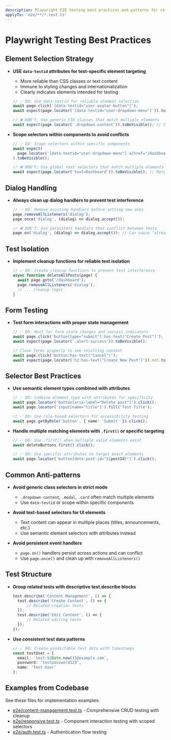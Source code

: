 ```yaml
---
description: Playwright E2E testing best practices and patterns for reliable test automation
applyTo: 'e2e/**/*.test.ts'
---
```


# Playwright Testing Best Practices

## Element Selection Strategy

- **USE `data-testid` attributes for test-specific element targeting**
  - More reliable than CSS classes or text content
  - Immune to styling changes and internationalization
  - Clearly indicates elements intended for testing

  ```typescript
  // ✅ DO: Use data-testid for reliable element selection
  await page.click('[data-testid="user-avatar-button"]');
  await expect(page.locator('[data-testid="user-dropdown-menu"]')).toBeVisible();

  // ❌ DON'T: Use generic CSS classes that match multiple elements
  await expect(page.locator('.dropdown-content')).toBeVisible(); // Strict mode violation!
  ```

- **Scope selectors within components to avoid conflicts**

  ```typescript
  // ✅ DO: Scope selectors within specific components
  await expect(
  	page.locator('[data-testid="user-dropdown-menu"] a[href="/dashboard"]')
  ).toBeVisible();

  // ❌ DON'T: Use global text selectors that match multiple elements
  await expect(page.locator('text=Dashboard')).toBeVisible(); // Matches page title AND link
  ```

## Dialog Handling

- **Always clean up dialog handlers to prevent test interference**

  ```typescript
  // ✅ DO: Remove existing handlers before setting new ones
  page.removeAllListeners('dialog');
  page.once('dialog', (dialog) => dialog.accept());

  // ❌ DON'T: Use persistent handlers that conflict between tests
  page.on('dialog', (dialog) => dialog.accept()); // Can cause "already handled" errors
  ```

## Test Isolation

- **Implement cleanup functions for reliable test isolation**
  ```typescript
  // ✅ DO: Create cleanup functions to prevent test interference
  async function deleteAllPosts(page) {
  	await page.goto('/dashboard');
  	page.removeAllListeners('dialog');
  	// ... cleanup logic
  }
  ```

## Form Testing

- **Test form interactions with proper state management**

  ```typescript
  // ✅ DO: Wait for form state changes and success indicators
  await page.click('button[type="submit"]:has-text("Create Post")');
  await expect(page.locator('.alert-success')).toBeVisible();

  // Close forms properly to see resulting content
  await page.click('button:has-text("Cancel")');
  await expect(page.locator('h2:has-text("Create New Post")')).not.toBeVisible();
  ```

## Selector Best Practices

- **Use semantic element types combined with attributes**

  ```typescript
  // ✅ DO: Combine element type with attributes for specificity
  await page.locator('button[aria-label="Delete post"]').click();
  await page.locator('input[name="title"]').fill('Test Title');

  // ✅ DO: Use role-based selectors for accessibility testing
  await page.getByRole('button', { name: 'Submit' }).click();
  ```

- **Handle multiple matching elements with `.first()` or specific targeting**

  ```typescript
  // ✅ DO: Use .first() when multiple valid elements exist
  await deleteButtons.first().click();

  // ✅ DO: Use specific attributes to target exact elements
  await page.locator(`button[data-post-id="${postId}"]`).click();
  ```

## Common Anti-patterns

- **Avoid generic class selectors in strict mode**
  - `.dropdown-content`, `.modal`, `.card` often match multiple elements
  - Use `data-testid` or scope within specific components

- **Avoid text-based selectors for UI elements**
  - Text content can appear in multiple places (titles, announcements, etc.)
  - Use semantic element selectors with attributes instead

- **Avoid persistent event handlers**
  - `page.on()` handlers persist across actions and can conflict
  - Use `page.once()` and clean up with `removeAllListeners()`

## Test Structure

- **Group related tests with descriptive test.describe blocks**

  ```typescript
  test.describe('Content Management', () => {
  	test.describe('Create Content', () => {
  		// Related creation tests
  	});
  	test.describe('Edit Content', () => {
  		// Related editing tests
  	});
  });
  ```

- **Use consistent test data patterns**
  ```typescript
  // ✅ DO: Create predictable test data with timestamps
  const testUser = {
  	email: `test-${Date.now()}@example.com`,
  	password: 'testpassword123',
  	name: 'Test User'
  };
  ```

## Examples from Codebase

See these files for implementation examples:

- [e2e/content-management.test.ts](mdc:e2e/content-management.test.ts) - Comprehensive CRUD testing with cleanup
- [e2e/responsive.test.ts](mdc:e2e/responsive.test.ts) - Component interaction testing with scoped selectors
- [e2e/auth.test.ts](mdc:e2e/auth.test.ts) - Authentication flow testing
